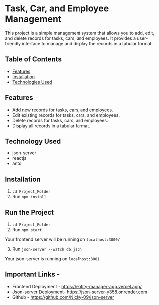 # Task, Car, and Employee Management

This project is a simple management system that allows you to add, edit, and delete records for tasks, cars, and employees. It provides a user-friendly interface to manage and display the records in a tabular format.

## Table of Contents
- [Features](#features)
- [Installation](#installation)
- [Technologies Used](#technologies-used)

## Features

- Add new records for tasks, cars, and employees.
- Edit existing records for tasks, cars, and employees.
- Delete records for tasks, cars, and employees.
- Display all records in a tabular format.

## Technology Used
- json-server
- reactjs
- antd

## Installation

1. `cd Project_Folder`
2.  Run `npm install`

## Run the Project

1. `cd Project_Folder`
2. Run `npm start`

Your frontend server will be running on `localhost:3000/`

3. Run `json-server --watch db.json`

Your json-server is running on `localhost:3001`

## Important Links - 
- Frontend Deployment - https://entity-manager-app.vercel.app/
- Json-server Deployment- https://json-server-y358.onrender.com
- Github - https://github.com/Nicky-09/json-server



